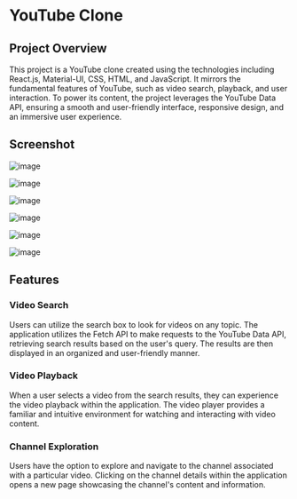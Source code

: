 # YouTube Clone

## Project Overview

This project is a YouTube clone created using the technologies including React.js, Material-UI, CSS, HTML, and JavaScript. It mirrors the fundamental features of YouTube, such as video search, playback, and user interaction. To power its content, the project leverages the YouTube Data API, ensuring a smooth and user-friendly interface, responsive design, and an immersive user experience.

## Screenshot

![image](https://github.com/mdfaiz1201/youtube/assets/69683571/409f68fa-f429-4f31-8092-7f24b885cf6e)

![image](https://github.com/mdfaiz1201/youtube/assets/69683571/981ccffb-12f9-46c1-bba1-ed3d3c16bc6f)

![image](https://github.com/mdfaiz1201/youtube/assets/69683571/e9d10371-9f79-476d-84c6-f2bc450ed8ca)

![image](https://github.com/mdfaiz1201/youtube/assets/69683571/a54e31da-c33e-4377-8473-fd9962d8b633)

![image](https://github.com/mdfaiz1201/youtube/assets/69683571/6d68ddce-43ca-4de5-8734-1f380f790859)

![image](https://github.com/mdfaiz1201/youtube/assets/69683571/cec75f2a-68da-415c-81fd-610bd7bbcdd9)

## Features

### Video Search

Users can utilize the search box to look for videos on any topic. The application utilizes the Fetch API to make requests to the YouTube Data API, retrieving search results based on the user's query. The results are then displayed in an organized and user-friendly manner.

### Video Playback

When a user selects a video from the search results, they can experience the video playback within the application. The video player provides a familiar and intuitive environment for watching and interacting with video content.

### Channel Exploration

Users have the option to explore and navigate to the channel associated with a particular video. Clicking on the channel details within the application opens a new page showcasing the channel's content and information.
